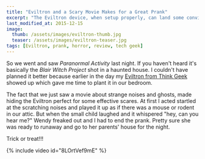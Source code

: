 ```yaml
---
title: "Eviltron and a Scary Movie Makes for a Great Prank"
excerpt: "The Eviltron device, when setup properly, can land some convincing scares."
last_modified_at: 2015-12-15
image: 
  thumb: /assets/images/eviltron-thumb.jpg
  teaser: /assets/images/eviltron-teaser.jpg
tags: [Eviltron, prank, horror, review, tech geek]
---
```


So we went and saw *Paranormal Activity* last night. If you haven't heard it's basically the *Blair Witch Project* shot in a haunted house. I couldn't have planned it better because earlier in the day my [Eviltron from Think Geek](http://www.thinkgeek.com/gadgets/electronic/c427/) showed up which gave me time to plant it in our bedroom.

The fact that we just saw a movie about strange noises and ghosts, made hiding the Eviltron perfect for some effective scares. At first I acted startled at the scratching noises and played it up as if there was a mouse or rodent in our attic. But when the small child laughed and it whispered "hey, can you hear me?" Wendy freaked out and I had to end the prank. Pretty sure she was ready to runaway and go to her parents' house for the night.

Trick or treat!!!

{% include video id="8LOrtVef9mE" %}
